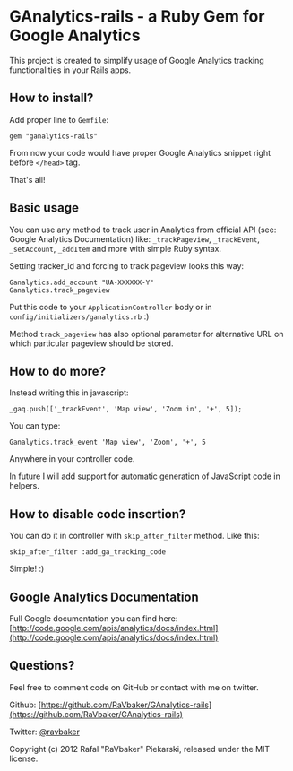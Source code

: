 # GAnalytics-rails - a Ruby Gem for Google Analytics

This project is created to simplify usage of Google Analytics tracking functionalities in your Rails apps. 

## How to install?

Add proper line to `Gemfile`:
  
    gem "ganalytics-rails" 
    
From now your code would have proper Google Analytics snippet right before `</head>` tag. 
  
That's all! 
  
## Basic usage

You can use any method to track user in Analytics from official API (see: Google Analytics Documentation) like: `_trackPageview`, `_trackEvent`, `_setAccount`, `_addItem` and more with simple Ruby syntax.      

Setting tracker_id and forcing to track pageview looks this way:

    Ganalytics.add_account "UA-XXXXXX-Y"
    Ganalytics.track_pageview

Put this code to your `ApplicationController` body or in `config/initializers/ganalytics.rb` :)

Method `track_pageview` has also optional parameter for alternative URL on which particular pageview should be stored. 

## How to do more?

Instead writing this in javascript:

    _gaq.push(['_trackEvent', 'Map view', 'Zoom in', '+', 5]);
  
You can type:

    Ganalytics.track_event 'Map view', 'Zoom', '+', 5  

Anywhere in your controller code.                                              


In future I will add support for automatic generation of JavaScript code in helpers. 
                                                                                     

## How to disable code insertion?

You can do it in controller with `skip_after_filter` method. Like this:

    skip_after_filter :add_ga_tracking_code
  
Simple! :)

## Google Analytics Documentation

Full Google documentation you can find here:  [http://code.google.com/apis/analytics/docs/index.html](http://code.google.com/apis/analytics/docs/index.html)


## Questions?

Feel free to comment code on GitHub or contact with me on twitter.

Github: [https://github.com/RaVbaker/GAnalytics-rails](https://github.com/RaVbaker/GAnalytics-rails)

Twitter: [@ravbaker](http://twitter.com/ravbaker)                   



Copyright (c) 2012 Rafal "RaVbaker" Piekarski, released under the MIT license.